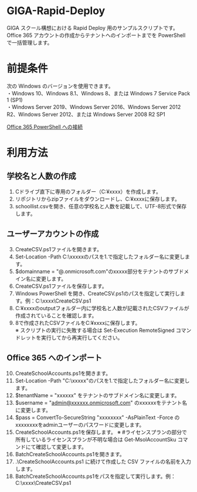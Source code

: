 # GIGA-Rapid-Deploy
GIGA スクール構想における Rapid Deploy 用のサンプルスクリプトです。Office 365 アカウントの作成からテナントへのインポートまでを PowerShell で一括管理します。
# 前提条件
次の Windows のバージョンを使用できます。  
・Windows 10、Windows 8.1、Windows 8、または Windows 7 Service Pack 1 (SP1)  
・Windows Server 2019、Windows Server 2016、Windows Server 2012 R2、Windows Server 2012、または Windows Server 2008 R2 SP1

[Office 365 PowerShell への接続](https://docs.microsoft.com/ja-jp/office365/enterprise/powershell/connect-to-office-365-powershell)  


# 利用方法
## 学校名と人数の作成
1. Cドライブ直下に専用のフォルダー（C:¥xxxx）を作成します。  
2. リポジトリからzipファイルをダウンロードし、C:¥xxxxに保存します。
3. schoollist.csvを開き、任意の学校名と人数を記載して、UTF-8形式で保存します。 

## ユーザーアカウントの作成  
3. CreateCSV.ps1ファイルを開きます。<br>
4. Set-Location -Path C:\xxxxxのパスを1.で指定したフォルダー名に変更します。<br>
5. $domainname = "@.onmicrosoft.com"のxxxxx部分をテナントのサブドメイン名に変更します。<br>
6. CreateCSV.ps1ファイルを保存します。<br>
7. Windows PowerShell を開き、CreateCSV.ps1のパスを指定して実行します。例：C:\xxxx\CreateCSV.ps1<br>
8. C:¥xxxxのoutputフォルダー内に学校名と人数が記載されたCSVファイルが作成されていることを確認します。<br>
9. 8で作成されたCSVファイルをC:¥xxxxに保存します。<br>
※ スクリプトの実行に失敗する場合は Set-Execution RemoteSigned コマンドレットを実行してから再実行してください。<br>

## Office 365 へのインポート　　
10. CreateSchoolAccounts.ps1を開きます。<br>
11. Set-Location -Path "C:\xxxxx"のパスを1.で指定したフォルダー名に変更します。<br>
12. $tenantName = "xxxxxx" をテナントのサブドメイン名に変更します。<br>
13. $username = "admin@xxxxxx.onmicrosoft.com" のxxxxxxをテナント名に変更します。<br>
14. $pass = ConvertTo-SecureString "xxxxxxxx" -AsPlainText -Force のxxxxxxxxをadminユーザーのパスワードに変更します。<br>
15. CreateSchoolAccounts.ps1を保存します。
※ #ライセンスプランの部分で所有しているライセンスプランが不明な場合は Get-MsolAccountSku コマンドにて確認して変更します。<br>
16. BatchCreateSchoolAccounts.ps1を開きます。<br>
17. .\CreateSchoolAccounts.ps1 に続けて作成した CSV ファイルの名前を入力します。<br>
18. BatchCreateSchoolAccounts.ps1をパスを指定して実行します。例：C:\xxxx\CreateCSV.ps1<br>
